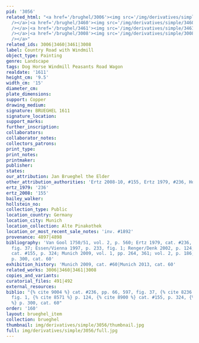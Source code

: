 ```yaml
---
pid: '3056'
related_html: "<a href='/brughel/3006'><img src='/img/derivatives/simple/3006/thumbnail.jpg'
  /></a>|<a href='/brughel/3460'><img src='/img/derivatives/simple/3460/thumbnail.jpg'
  /></a>|<a href='/brughel/3461'><img src='/img/derivatives/simple/3461/thumbnail.jpg'
  /></a>|<a href='/brughel/3008'><img src='/img/derivatives/simple/3008/thumbnail.jpg'
  /></a>"
related_ids: 3006|3460|3461|3008
label: Country Road with Windmill
object_type: Painting
genre: Landscape
tags: Dog Horse Windmill Peasants Road Wagon
realdate: '1611'
height_cm: '9.5'
width_cm: '15'
diameter_cm: 
plate_dimensions: 
support: Copper
drawing_medium: 
signature: BRUEGHEL 1611
signature_location: 
support_marks: 
further_inscription: 
collaborators: 
collaborator_notes: 
collectors_patrons: 
print_type: 
print_notes: 
printmaker: 
publisher: 
states: 
our_attribution: Jan Brueghel the Elder
other_attribution_authorities: 'Ertz 2008-10, #155, Ertz 1979, #236, Honig database'
ertz_1979: '236'
ertz_2008: '155'
bailey_walker: 
hollstein_no: 
collection_type: Public
location_country: Germany
location_city: Munich
location_collection: Alte Pinakothek
location_or_most_recent_sale_notes: 'inv. #1892'
provenance: 4897|4898
bibliography: 'Van Gool 1750/51, vol. 2, p. 560; Ertz 1979, cat. #236, pp. 66, 597,
  fig. 37; Essen/Vienna 1997, p. 233, fig. 1; Renger/Denk 2002, p. 124; Ertz 2008-10,
  cat. #155, p. 324; Munich 2009, vol. 1, pp. 264, 361; vol. 2, p. 186; Munich 2013,
  p. 300, cat. 60'
exhibition_history: 'Munich 2009, cat. #60|Munich 2013, cat. 60'
related_works: 3006|3460|3461|3008
copies_and_variants: 
curatorial_files: 491|492
external_resources: 
biblio: "{% cite 9004 %} cat. #236, pp. 66, 597, fig. 37, {% cite 8236 %} p. 233,
  fig. 1, {% cite 8571 %} p. 124, {% cite 8900 %} cat. #155, p. 324, {% cite 8739
  %} p. 300, cat. 60"
order: '160'
layout: brueghel_item
collection: brueghel
thumbnail: img/derivatives/simple/3056/thumbnail.jpg
full: img/derivatives/simple/3056/full.jpg
---
```

